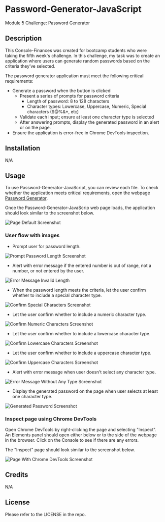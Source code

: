 # Password-Generator-JavaScript
Module 5 Challenge: Password Generator

## Description 

This Console-Finances was created for bootcamp students who were taking the fifth week's challenge. In this challenge, my task was to create an application where users can generate random passwords based on the criteria they’ve selected.

The password generator application must meet the following critical requirements:
* Generate a password when the button is clicked
  * Present a series of prompts for password criteria
    * Length of password: 8 to 128 characters
    * Character types: Lowercase, Uppercase, Numeric, Special characters ($@%&*, etc)
  * Validate each input; ensure at least one character type is selected
  * After answering prompts, display the generated password in an alert or on the page.
* Ensure the application is error-free in Chrome DevTools inspection.

## Installation

N/A

## Usage 

To use Password-Generator-JavaScript,  you can review each file. 
To check whether the application meets critical requirements, open the webpage [Password Generator](https://qingh2o.github.io/Password-Generator-JavaScript/). 

Once the Password-Generator-JavaScrip web page loads, the application should look similar to the screenshot below.

![Page Default Screenshot](./screenshots/default-screen.png)

### User flow with images

* Prompt user for password length.

![Prompt Password Length Screenshot](./screenshots/prompt_password_length.png)

* Alert with error message if the entered number is out of range, not a number, or not entered by the user.

![Error Message Invalid Length](./screenshots/error_invalid_length.png)

* When the password length meets the criteria, let the user confirm whether to include a special character type.

![Confirm Special Characters Screenshot](./screenshots/confirm_special_characters.png)

* Let the user confirm whether to include a numeric character type.

![Confirm Numeric Characters Screenshot](./screenshots/confirm_numeric_characters.png)

* Let the user confirm whether to include a lowercase character type.

![Confirm Lowercase Characters Screenshot](./screenshots/confirm_lowercase_characters.png)

* Let the user confirm whether to include a uppercase character type.

![Confirm Uppercase Characters Screenshot](./screenshots/confirm_uppercase_characters.png)

* Alert with error message when user doesn't select any character type.

![Error Message Without Any Type Screenshot](./screenshots/error_select_no_type.png)

* Display the generated password on the page when user selects at least one character type.

![Generated Password Screenshot](./screenshots/generated_password.png)

### Inspect page using Chrome DevTools

Open Chrome DevTools by right-clicking the page and selecting "Inspect". An Elements panel should open either below or to the side of the webpage in the browser. Click on the Console to see if there are any errors.

The "Inspect" page should look similar to the screenshot below.

![Page With Chrome DevTools Screenshot](./screenshots/inspect_page_dev.png)

## Credits

N/A

## License

Please refer to the LICENSE in the repo.

